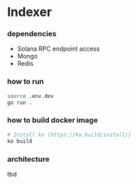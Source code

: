 # Indexer


### dependencies
* Solana RPC endpoint access
* Mongo
* Redis

### how to run

```sh
source .env.dev
go run .
```

### how to build docker image

```sh
# Install ko (https://ko.build/install/)
ko build
```

### architecture
tbd
